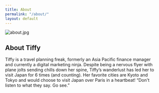 ```yaml
---
title: About
permalink: "/about/"
layout: default
---
```


![about.jpg](/uploads/about.jpg)

<h2>About Tiffy</h2>

Tiffy is a travel planning freak, formerly an Asia Pacific finance manager and currently a digital marketing ninja. Despite being a nervous flyer with plane jolts sending chills down her spine, Tiffy’s wanderlust has led her to visit Japan for 6 times (and counting). Her favorite cities are Kyoto and Tokyo and would choose to visit Japan over Paris in a heartbeat! 
“Don't listen to what they say. Go see.”

